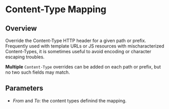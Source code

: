 # Content-Type Mapping

## Overview

Override the Content-Type HTTP header for a given path or prefix. Frequently used with template URLs or JS resources with mischaracterized Content-Types, it is sometimes useful to avoid encoding or character escaping troubles.

**Multiple** `Content-Type` overrides can be added on each path or prefix, but no two such fields may match.

## Parameters

+ _From_ and _To_: the content types definind the mapping.
